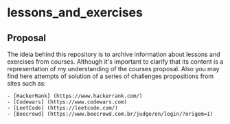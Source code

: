 # lessons_and_exercises

## Proposal

The ideia behind this repository is to archive information about lessons and exercises from courses. Although it's important to clarify that its content is a representation of my understanding of the courses proposal.
Also you may find here attempts of solution of a series of challenges propositions from sites such as:
```
- [HackerRank] (https://www.hackerrank.com/)
- [Codewars] (https://www.codewars.com)
- [LeetCode] (https://leetcode.com/)
- [Beecrowd] (https://www.beecrowd.com.br/judge/en/login/?origem=1)
```
